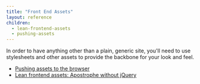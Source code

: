 ```yaml
---
title: "Front End Assets"
layout: reference
children:
  - lean-frontend-assets
  - pushing-assets
---
```


In order to have anything other than a plain, generic site, you'll need to use stylesheets and other assets to provide the backbone for your look and feel.

* [Pushing assets to the browser](tutorials/core-concepts/07-front-end-assets/pushing-assets.md)
* [Lean frontend assets: Apostrophe without jQuery](tutorials/core-concepts/07-front-end-assets/lean-frontend-assets.md)